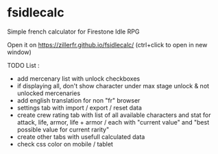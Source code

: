 # fsidlecalc
Simple french calculator for Firestone Idle RPG

Open it on https://zillerfr.github.io/fsidlecalc/ (ctrl+click to open in new window)

TODO List :
- add mercenary list with unlock checkboxes
- if displaying all, don't show character under max stage unlock & not unlocked mercenaries
- add english translation for non "fr" browser
- settings tab with import / export / reset data
- create crew rating tab with list of all available characters and stat for attack, life, armor, life + armor / each with "current value" and "best possible value for current rarity"
- create other tabs with usefull calculated data
- check css color on mobile / tablet